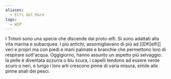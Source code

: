 ```yaml
---
aliases:
  - Elfi del Mare
tags:
  - WIP
---
```

I Tritoni sono una specie che discende dai proto-elfi. Si sono adattati alla vita marina e subacquea. I più antichi, assomigliavano di più ad [[Elfi|elfi]] veri e propri ma con piedi e mani palmate e branchie che permettono loro di respirare sott'acqua. 
Oggigiorno, hanno assunto un aspetto più selvaggio: la pelle è diventata azzurra o blu scura, i capelli tendono ad essere verde scuro o neri, e lungo i loro arti crescono pinne di varia misura, simile alle pinne anali dei pesci. 

